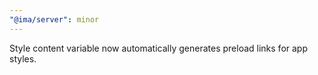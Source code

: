```yaml
---
"@ima/server": minor
---
```


Style content variable now automatically generates preload links for app styles.
